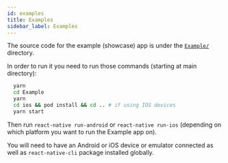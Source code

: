 ```yaml
---
id: examples
title: Examples
sidebar_label: Examples
---
```


The source code for the example (showcase) app is under the [`Example/`](https://github.com/software-mansion/react-native-reanimated/blob/master/Example/) directory.

In order to run it you need to run those commands (starting at main directory):

```bash
  yarn
  cd Example
  yarn
  cd ios && pod install && cd .. # if using IOS devices
  yarn start
```

Then run `react-native run-android` or `react-native run-ios` (depending on which platform you want to run the Example app on).

You will need to have an Android or iOS device or emulator connected as well as `react-native-cli` package installed globally.
